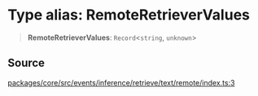 # Type alias: RemoteRetrieverValues

> **RemoteRetrieverValues**: `Record`\<`string`, `unknown`\>

## Source

[packages/core/src/events/inference/retrieve/text/remote/index.ts:3](https://github.com/VictorS67/encre/blob/c09849eb59af073bf23be826a912f2ba4f635f93/packages/core/src/events/inference/retrieve/text/remote/index.ts#L3)
